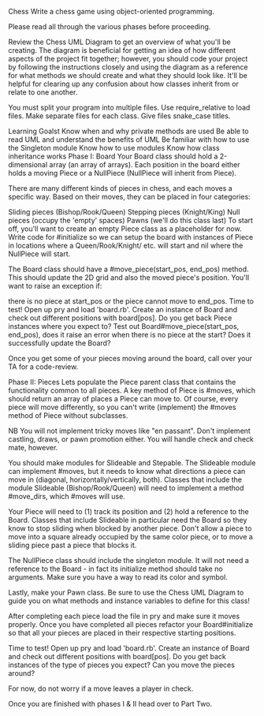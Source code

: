 Chess
Write a chess game using object-oriented programming.

Please read all through the various phases before proceeding.

Review the Chess UML Diagram to get an overview of what you'll be creating. The diagram is beneficial for getting an idea of how different aspects of the project fit together; however, you should code your project by following the instructions closely and using the diagram as a reference for what methods we should create and what they should look like. It'll be helpful for clearing up any confusion about how classes inherit from or relate to one another.

You must split your program into multiple files. Use require_relative to load files. Make separate files for each class. Give files snake_case titles.

Learning Goalst
Know when and why private methods are used
Be able to read UML and understand the benefits of UML
Be familiar with how to use the Singleton module
Know how to use modules
Know how class inheritance works
Phase I: Board
Your Board class should hold a 2-dimensional array (an array of arrays). Each position in the board either holds a moving Piece or a NullPiece (NullPiece will inherit from Piece).

There are many different kinds of pieces in chess, and each moves a specific way. Based on their moves, they can be placed in four categories:

Sliding pieces (Bishop/Rook/Queen)
Stepping pieces (Knight/King)
Null pieces (occupy the 'empty' spaces)
Pawns (we'll do this class last)
To start off, you'll want to create an empty Piece class as a placeholder for now. Write code for #initialize so we can setup the board with instances of Piece in locations where a Queen/Rook/Knight/ etc. will start and nil where the NullPiece will start.

The Board class should have a #move_piece(start_pos, end_pos) method. This should update the 2D grid and also the moved piece's position. You'll want to raise an exception if:

there is no piece at start_pos or
the piece cannot move to end_pos.
Time to test! Open up pry and load 'board.rb'. Create an instance of Board and check out different positions with board[pos]. Do you get back Piece instances where you expect to? Test out Board#move_piece(start_pos, end_pos), does it raise an error when there is no piece at the start? Does it successfully update the Board?

Once you get some of your pieces moving around the board, call over your TA for a code-review.

Phase II: Pieces
Lets populate the Piece parent class that contains the functionality common to all pieces. A key method of Piece is #moves, which should return an array of places a Piece can move to. Of course, every piece will move differently, so you can't write (implement) the #moves method of Piece without subclasses.

NB You will not implement tricky moves like "en passant". Don't implement castling, draws, or pawn promotion either. You will handle check and check mate, however.

You should make modules for Slideable and Stepable. The Slideable module can implement #moves, but it needs to know what directions a piece can move in (diagonal, horizontally/vertically, both). Classes that include the module Slideable (Bishop/Rook/Queen) will need to implement a method #move_dirs, which #moves will use.

Your Piece will need to (1) track its position and (2) hold a reference to the Board. Classes that include Slideable in particular need the Board so they know to stop sliding when blocked by another piece. Don't allow a piece to move into a square already occupied by the same color piece, or to move a sliding piece past a piece that blocks it.

The NullPiece class should include the singleton module. It will not need a reference to the Board - in fact its initialize method should take no arguments. Make sure you have a way to read its color and symbol.

Lastly, make your Pawn class. Be sure to use the Chess UML Diagram to guide you on what methods and instance variables to define for this class!

After completing each piece load the file in pry and make sure it moves properly. Once you have completed all pieces refactor your Board#initialize so that all your pieces are placed in their respective starting positions.

Time to test! Open up pry and load 'board.rb'. Create an instance of Board and check out different positions with board[pos]. Do you get back instances of the type of pieces you expect? Can you move the pieces around?

For now, do not worry if a move leaves a player in check.

Once you are finished with phases I & II head over to Part Two.